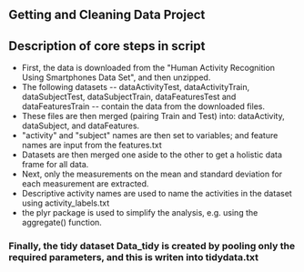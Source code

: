## Getting and Cleaning Data Project 

## Description of core steps in script

* First, the data is downloaded from the "Human Activity Recognition Using Smartphones Data Set", and then unzipped.
* The following datasets -- dataActivityTest, dataActivityTrain, dataSubjectTest, dataSubjectTrain, dataFeaturesTest and dataFeaturesTrain -- contain the data from the downloaded files.
* These files are then merged (pairing Train and Test) into: dataActivity, dataSubject, and dataFeatures.
* "activity" and "subject" names are then set to variables; and feature names are input from the features.txt
* Datasets are then merged one aside to the other to get a holistic data frame for all data.
* Next, only the measurements on the mean and standard deviation for each measurement are extracted.
* Descriptive activity names are used to name the activities in the dataset using activity_labels.txt
* the plyr package is used to simplify the analysis, e.g. using the aggregate() function.

### Finally, the tidy dataset Data_tidy is created by pooling only the required parameters, and this is writen into tidydata.txt

